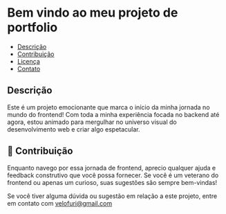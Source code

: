 # Bem vindo ao meu projeto de portfolio

- [Descrição](#descricao)
- [Contribuição](#contribuicao)
- [Licença](#licenca)
- [Contato](#contato)

## <a id="descricao"></a> Descrição

Este é um projeto emocionante que marca o início da minha jornada no mundo do frontend! Com toda a minha experiência focada no backend até agora, estou animado para mergulhar no universo visual do desenvolvimento web e criar algo espetacular.

## <a id="contribuicao"></a>🤝 Contribuição

Enquanto navego por essa jornada de frontend, aprecio qualquer ajuda e feedback construtivo que você possa fornecer. Se você é um veterano do frontend ou apenas um curioso, suas sugestões são sempre bem-vindas!

Se você tiver alguma dúvida ou sugestão em relação a este projeto, entre em contato com velofuri@gmail.com
